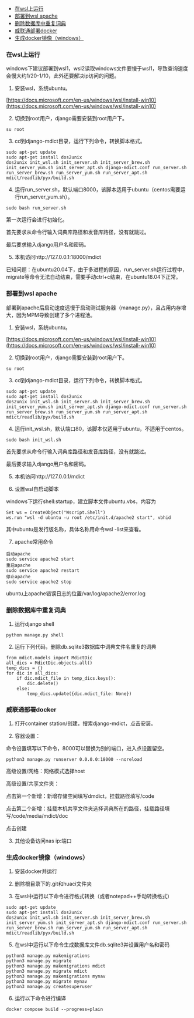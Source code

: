   * [在wsl上运行](#在wsl上)
  * [部署到wsl apache](#部署到wsl-apache)
  * [删除数据库中重复词典](#删除数据库中重复词典)
  * [威联通部署docker](威联通部署docker)
  * [生成docker镜像（windows）](生成docker镜像（windows）)

### 在wsl上运行

windows下建议部署到wsl1，wsl2读取windows文件要慢于wsl1，导致查询速度会慢大约1/20-1/10，此外还要解决ip访问的问题。

1. 安装wsl，系统ubuntu。

[https://docs.microsoft.com/en-us/windows/wsl/install-win10](https://docs.microsoft.com/en-us/windows/wsl/install-win10)

2. 切换到root用户，django需要安装到root用户下。

```
su root
```
3. cd到django-mdict目录，运行下列命令，转换脚本格式。

```
sudo apt-get update
sudo apt-get install dos2unix
dos2unix init_wsl.sh init_server.sh init_server_brew.sh init_server_yum.sh init_server_apt.sh django-mdict.conf run_server.sh run_server_brew.sh run_server_yum.sh run_server_apt.sh mdict/readlib/pyx/build.sh
```

4. 运行run_server.sh，默认端口8000，该脚本适用于ubuntu（centos需要运行run_server_yum.sh）。

```
sudo bash run_server.sh
```

第一次运行会进行初始化。

首先要求从命令行输入词典库路径和发音库路径，没有就跳过。

最后要求输入django用户名和密码。

5. 本机访问http://127.0.0.1:18000/mdict

已知问题：在ubuntu20.04下，由于多进程的原因，run_server.sh运行过程中，migrate等命令无法自动结束，需要手动ctrl+c结束，在ubuntu18.04下正常。

### 部署到wsl apache

部署到apache后启动速度远慢于启动测试服务器（manage.py），且占用内存增大，因为MPM导致创建了多个进程池。

1. 安装wsl，系统ubuntu。

[https://docs.microsoft.com/en-us/windows/wsl/install-win10](https://docs.microsoft.com/en-us/windows/wsl/install-win10)

2. 切换到root用户，django需要安装到root用户下。

```
su root
```
3. cd到django-mdict目录，运行下列命令，转换脚本格式。

```
sudo apt-get update
sudo apt-get install dos2unix
dos2unix init_wsl.sh init_server.sh init_server_brew.sh init_server_yum.sh init_server_apt.sh django-mdict.conf run_server.sh run_server_brew.sh run_server_yum.sh run_server_apt.sh mdict/readlib/pyx/build.sh
```

4. 运行init_wsl.sh，默认端口80，该脚本仅适用于ubuntu，不适用于centos。

```
sudo bash init_wsl.sh
```

首先要求从命令行输入词典库路径和发音库路径，没有就跳过。

最后要求输入django用户名和密码。

5. 本机访问http://127.0.0.1/mdict

6. 设置wsl自启动脚本

windows下运行shell:startup，建立脚本文件ubuntu.vbs，内容为

```
Set ws = CreateObject("Wscript.Shell")
ws.run "wsl -d ubuntu -u root /etc/init.d/apache2 start", vbhid
```

其中ubuntu是发行版名称，具体名称用命令wsl -list来查看。

7. apache常用命令

```
启动apache
sudo service apache2 start
重启apache
sudo service apache2 restart
停止apache
sudo service apache2 stop
```

ubuntu上apache错误日志的位置/var/log/apache2/error.log

### 删除数据库中重复词典

1. 运行django shell

```
python manage.py shell
```

2. 运行下列代码，删除db.sqlite3数据库中词典文件名重复的词典

```
from mdict.models import MdictDic
all_dics = MdictDic.objects.all()
temp_dics = {}
for dic in all_dics:
    if dic.mdict_file in temp_dics.keys():
        dic.delete()
    else:
        temp_dics.update({dic.mdict_file: None})
```

### 威联通部署docker

1. 打开container station/创建，搜索django-mdict，点击安装。

2. 容器设置：

命令设置填写以下命令，8000可以替换为别的端口，进入点设置留空。

```
python3 manage.py runserver 0.0.0.0:18000 --noreload
```

高级设置/网络：网络模式选择host

高级设置/共享文件夹：

点击第一个新增：新增存储空间填写dmdict，挂载路径填写/code

点击第二个新增：挂载本机共享文件夹选择词典所在的路径，挂载路径填写/code/media/mdict/doc

点击创建

3. 其他设备访问nas ip:端口

### 生成docker镜像（windows）

1. 安装docker并运行

2. 删除根目录下的.git和huaci文件夹

3. 在wsl中运行以下命令进行格式转换（或者notepad++手动转换格式）

```
sudo apt-get update
sudo apt-get install dos2unix
dos2unix init_wsl.sh init_server.sh init_server_brew.sh init_server_yum.sh init_server_apt.sh django-mdict.conf run_server.sh run_server_brew.sh run_server_yum.sh run_server_apt.sh mdict/readlib/pyx/build.sh
```

5. 在wsl中运行以下命令生成数据库文件db.sqlite3并设置用户名和密码

```
python3 manage.py makemigrations
python3 manage.py migrate
python3 manage.py makemigrations mdict
python3 manage.py migrate mdict
python3 manage.py makemigrations mynav
python3 manage.py migrate mynav
python3 manage.py createsuperuser
```

6. 运行以下命令进行编译

```
docker compose build --progress=plain
```
